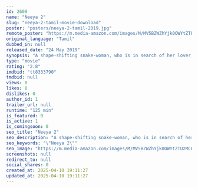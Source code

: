 ```yaml
---
id: 2609
name: "Neeya 2"
slug: "neeya-2-tamil-movie-download"
poster: "posters/neeya-2-tamil-2019.jpg"
remote_poster: "https://m.media-amazon.com/images/M/MV5BZWZhYjk0OWYtZTUzMC00MzdiLWJmMzItYTU2NmIwY2Q1NzJlXkEyXkFqcGdeQXVyMTEzNzg0Mjkx._V1_SX300.jpg"
original_language: "Tamil"
dubbed_in: null
released_date: "24 May 2019"
synopsis: "A shape-shifting snake-woman, who is in search of her lover, who she lost two decades ago, sets out to win his love again."
type: "movie"
rating: "2.8"
imdbid: "tt8333790"
tmdbid: null
views: 0
likes: 0
dislikes: 0
author_id: 1
trailer_url: null
runtime: "125 min"
is_featured: 0
is_active: 1
is_comingsoon: 0
seo_title: "Neeya 2"
seo_description: "A shape-shifting snake-woman, who is in search of her lover, who she lost two decades ago, sets out to win his love again."
seo_keywords: "\"Neeya 2\""
seo_image: "https://m.media-amazon.com/images/M/MV5BZWZhYjk0OWYtZTUzMC00MzdiLWJmMzItYTU2NmIwY2Q1NzJlXkEyXkFqcGdeQXVyMTEzNzg0Mjkx._V1_SX300.jpg"
screenshots: null
redirect_to: null
social_shares: 0
created_at: 2025-04-10 19:11:27
updated_at: 2025-04-10 19:11:27
---
```


